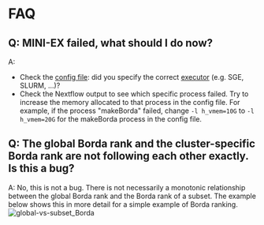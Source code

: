 # FAQ

## Q: MINI-EX failed, what should I do now?
A: 
* Check the [config file](/docs/configuration.md): did you specify the correct [executor](https://www.nextflow.io/docs/latest/executor.html) (e.g. SGE, SLURM, ...)?
* Check the Nextflow output to see which specific process failed. Try to increase the memory allocated to that process in the config file. For example, if the process "makeBorda" failed, change `-l h_vmem=10G` to `-l h_vmem=20G` for the makeBorda process in the config file.

## Q: The global Borda rank and the cluster-specific Borda rank are not following each other exactly. Is this a bug?
A:
No, this is not a bug. There is not necessarily a monotonic relationship between the global Borda rank and the Borda rank of a subset. The example below shows this in more detail for a simple example of Borda ranking.
![global-vs-subset_Borda](/Difference_global-vs-subset_Borda.PNG)
